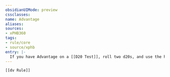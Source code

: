 ```yaml
---
obsidianUIMode: preview
cssclasses:
name: Advantage
aliases:
sources:
- xPHB360
tags:
- rule/core
- source/xphb
entry: |-
  If you have Advantage on a [[D20 Test]], roll two d20s, and use the higher roll. A roll can't be affected by more than one Advantage, and Advantage and [[Disadvantage]] on the same roll cancel each other.
---
```


```meta-bind-embed
[[dv Rule]]
```